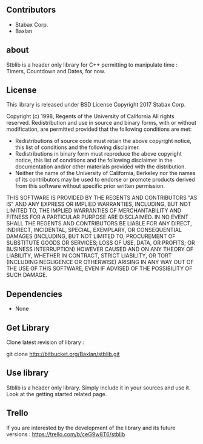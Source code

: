 ## Contributors

  * Stabax Corp.
  * Baxlan

## about

Stblib is a header only library for C++ permitting to manipulate time : Timers, Countdown and Dates, for now.

## License

This library is released under BSD License Copyright 2017 Stabax Corp.

Copyright (c) 1998, Regents of the University of California
All rights reserved.
Redistribution and use in source and binary forms, with or without
modification, are permitted provided that the following conditions are met:

* Redistributions of source code must retain the above copyright
  notice, this list of conditions and the following disclaimer.
* Redistributions in binary form must reproduce the above copyright
  notice, this list of conditions and the following disclaimer in the
  documentation and/or other materials provided with the distribution.
* Neither the name of the University of California, Berkeley nor the
  names of its contributors may be used to endorse or promote products
  derived from this software without specific prior written permission.

THIS SOFTWARE IS PROVIDED BY THE REGENTS AND CONTRIBUTORS "AS IS" AND ANY
EXPRESS OR IMPLIED WARRANTIES, INCLUDING, BUT NOT LIMITED TO, THE IMPLIED
WARRANTIES OF MERCHANTABILITY AND FITNESS FOR A PARTICULAR PURPOSE ARE
DISCLAIMED. IN NO EVENT SHALL THE REGENTS AND CONTRIBUTORS BE LIABLE FOR ANY
DIRECT, INDIRECT, INCIDENTAL, SPECIAL, EXEMPLARY, OR CONSEQUENTIAL DAMAGES
(INCLUDING, BUT NOT LIMITED TO, PROCUREMENT OF SUBSTITUTE GOODS OR SERVICES;
LOSS OF USE, DATA, OR PROFITS; OR BUSINESS INTERRUPTION) HOWEVER CAUSED AND
ON ANY THEORY OF LIABILITY, WHETHER IN CONTRACT, STRICT LIABILITY, OR TORT
(INCLUDING NEGLIGENCE OR OTHERWISE) ARISING IN ANY WAY OUT OF THE USE OF THIS
SOFTWARE, EVEN IF ADVISED OF THE POSSIBILITY OF SUCH DAMAGE.

## Dependencies

  * None

## Get Library

Clone latest revision of library :

git clone http://bitbucket.org/Baxlan/stblib.git

## Use library

Stblib is a header only library. Simply include it in your sources and use it.
Look at the getting started related page.

## Trello

If you are interested by the development of the library and its future versions :
https://trello.com/b/ceG9w8T6/stblib
